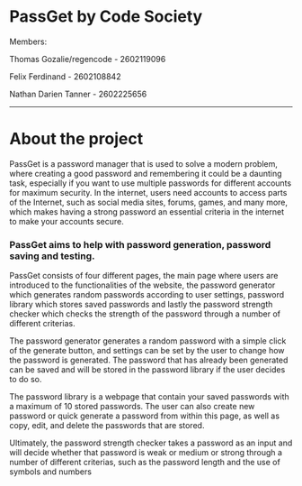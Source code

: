 # PassGet by Code Society 
Members:

Thomas Gozalie/regencode - 2602119096

Felix Ferdinand - 2602108842

Nathan Darien Tanner - 2602225656

-------------------------------------------------------------------------

# About the project

PassGet is a password manager that is used to solve a modern problem, where creating a good password and remembering it could be a daunting task, especially if you want to use multiple passwords for different accounts for maximum security. 
In the internet, users need accounts to access parts of the Internet, such as social media sites, forums, games, and many more, which makes having a strong password an essential criteria in the internet to make your accounts secure.


### PassGet aims to help with password generation, password saving and testing.


PassGet consists of four different pages, the main page where users are introduced to the functionalities of the website, the password generator which generates random passwords according to user settings, password library which stores saved passwords and lastly the password strength checker which checks the strength of the password through a number of different criterias. 


The password generator generates a random password with a simple click of the generate button, and settings can be set by the user to change how the password is generated. The password that has already been generated can be saved and will be stored in the password library if the user decides to do so.


The password library is a webpage that contain your saved passwords with a maximum of 10 stored passwords. The user can also create new password or quick generate a password from within this page, as well as copy, edit, and delete the passwords that are stored.
  
  
Ultimately, the password strength checker takes a password as an input and will decide whether that password is weak or medium or strong through a number of different criterias, such as the password length and the use of symbols and numbers
